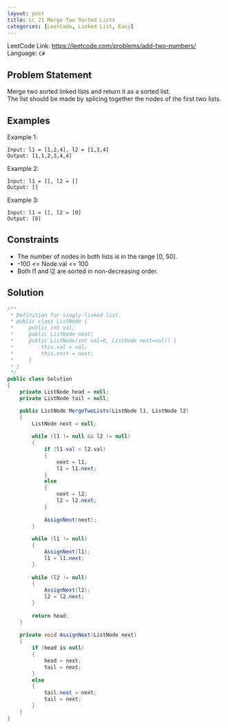 ```yaml
---
layout: post
title: LC 21 Merge Two Sorted Lists
categories: [LeetCode, Linked List, Easy]
---
```


LeetCode Link: https://leetcode.com/problems/add-two-numbers/  
Language: `C#`

## Problem Statement

Merge two sorted linked lists and return it as a sorted list.  
The list should be made by splicing together the nodes of the first two lists.

## Examples

Example 1:

```
Input: l1 = [1,2,4], l2 = [1,3,4]
Output: [1,1,2,3,4,4]
```

Example 2:

```
Input: l1 = [], l2 = []
Output: []
```

Example 3:

```
Input: l1 = [], l2 = [0]
Output: [0]
```  

## Constraints  

* The number of nodes in both lists is in the range [0, 50].
* -100 <= Node.val <= 100
* Both l1 and l2 are sorted in non-decreasing order.  

## Solution

``` csharp
/**
 * Definition for singly-linked list.
 * public class ListNode {
 *     public int val;
 *     public ListNode next;
 *     public ListNode(int val=0, ListNode next=null) {
 *         this.val = val;
 *         this.next = next;
 *     }
 * }
 */
public class Solution 
{
    private ListNode head = null;
    private ListNode tail = null;

    public ListNode MergeTwoLists(ListNode l1, ListNode l2) 
    {        
        ListNode next = null;
        
        while (l1 != null && l2 != null)
        {
            if (l1.val < l2.val)
            {
                next = l1;
                l1 = l1.next;
            }
            else
            {
                next = l2;
                l2 = l2.next;
            }
            
            AssignNext(next);
        }
        
        while (l1 != null)
        {
            AssignNext(l1);
            l1 = l1.next;
        }
        
        while (l2 != null)
        {
            AssignNext(l2); 
            l2 = l2.next;
        }        
        
        return head;
    }
    
    private void AssignNext(ListNode next)
    {
        if (head is null)
        {
            head = next;
            tail = next;
        }
        else
        {
            tail.next = next;
            tail = next;
        }          
    }
}
```
